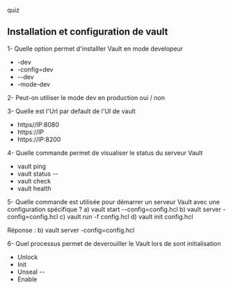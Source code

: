 quiz


## Installation et configuration de vault

1- Quelle option permet d'installler Vault en mode developeur
* -dev
* -config=dev
* --dev
* -mode-dev


2- Peut-on utiliser le mode dev en production
oui / non

3- Quelle est l'Url par default de l'UI de vault
* https//IP:8080
* https://IP
* https://IP:8200

4- Quelle commande permet de visualiser le status du serveur Vault
* vault ping
* vault status --
* vault check
* vault health

5- Quelle commande est utilisée pour démarrer un serveur Vault avec une configuration spécifique ?
a) vault start --config=config.hcl
b) vault server -config=config.hcl
c) vault run -f config.hcl
d) vault init config.hcl

Réponse : b) vault server -config=config.hcl

6- Quel processus permet de deverouiller le Vault lors de sont initialisation
* Unlock
* Init
* Unseal --
* Enable
  

